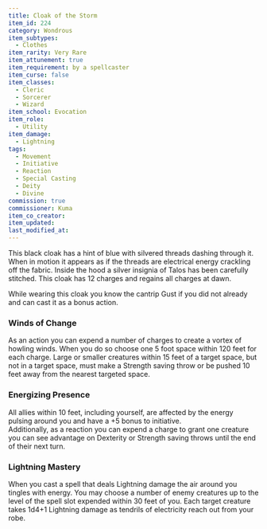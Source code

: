 ```yaml
---
title: Cloak of the Storm
item_id: 224
category: Wondrous
item_subtypes: 
  - Clothes
item_rarity: Very Rare
item_attunement: true
item_requirement: by a spellcaster
item_curse: false
item_classes: 
  - Cleric
  - Sorcerer
  - Wizard
item_school: Evocation
item_role: 
  - Utility
item_damage: 
  - Lightning
tags:
  - Movement
  - Initiative
  - Reaction
  - Special Casting
  - Deity
  - Divine
commission: true
commissioner: Kuma
item_co_creator: 
item_updated: 
last_modified_at: 
---
```


This black cloak has a hint of blue with silvered threads dashing through it. When in motion it appears as if the threads are electrical energy crackling off the fabric. Inside the hood a silver insignia of Talos has been carefully stitched. 
This cloak has 12 charges and regains all charges at dawn.  

While wearing this cloak you know the cantrip <magic-spell>Gust</magic-spell> if you did not already and can cast it as a bonus action.

<!--excerpt-->
### Winds of Change
As an action you can expend a number of charges to create a vortex of howling winds. When you do so choose one 5 foot space within 120 feet for each charge. Large or smaller creatures within 15 feet of a target space, but not in a target space, must make a Strength saving throw or be pushed 10 feet away from the nearest targeted space.

### Energizing Presence
All allies within 10 feet, including yourself, are affected by the energy pulsing around you and have a +5 bonus to initiative.  
Additionally, as a reaction you can expend a charge to grant one creature you can see advantage on Dexterity or Strength saving throws until the end of their next turn.

### Lightning Mastery
When you cast a spell that deals Lightning damage the air around you tingles with energy. You may choose a number of enemy creatures up to the level of the spell slot expended within 30 feet of you. Each target creature takes 1d4+1 Lightning damage as tendrils of electricity reach out from your robe.
